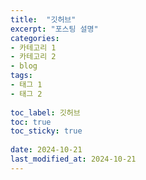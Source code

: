 ```yaml
---
title:  "깃허브"
excerpt: "포스팅 설명"
categories: 
- 카테고리 1
- 카테고리 2
- blog
tags:
- 태그 1
- 태그 2
 
toc_label: 깃허브
toc: true
toc_sticky: true
 
date: 2024-10-21
last_modified_at: 2024-10-21
---
```

